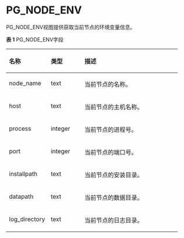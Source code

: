 # PG\_NODE\_ENV<a name="ZH-CN_TOPIC_0289899993"></a>

PG\_NODE\_ENV视图提供获取当前节点的环境变量信息。

**表 1**  PG\_NODE\_ENV字段

<a name="zh-cn_topic_0283137148_zh-cn_topic_0237122422_zh-cn_topic_0059778769_t8d65b66ae7224247aac9adb09ce0ea36"></a>
<table><thead align="left"><tr id="zh-cn_topic_0283137148_zh-cn_topic_0237122422_zh-cn_topic_0059778769_re07d82acd1ba4fc08bee2fc98b6d6459"><th class="cellrowborder" valign="top" width="24.37%" id="mcps1.2.4.1.1"><p id="zh-cn_topic_0283137148_zh-cn_topic_0237122422_zh-cn_topic_0059778769_a0472ed3484aa410db12d9e0ff69263d5"><a name="zh-cn_topic_0283137148_zh-cn_topic_0237122422_zh-cn_topic_0059778769_a0472ed3484aa410db12d9e0ff69263d5"></a><a name="zh-cn_topic_0283137148_zh-cn_topic_0237122422_zh-cn_topic_0059778769_a0472ed3484aa410db12d9e0ff69263d5"></a>名称</p>
</th>
<th class="cellrowborder" valign="top" width="19.66%" id="mcps1.2.4.1.2"><p id="zh-cn_topic_0283137148_zh-cn_topic_0237122422_zh-cn_topic_0059778769_afa79d62984df424f8fa9475a1476673d"><a name="zh-cn_topic_0283137148_zh-cn_topic_0237122422_zh-cn_topic_0059778769_afa79d62984df424f8fa9475a1476673d"></a><a name="zh-cn_topic_0283137148_zh-cn_topic_0237122422_zh-cn_topic_0059778769_afa79d62984df424f8fa9475a1476673d"></a>类型</p>
</th>
<th class="cellrowborder" valign="top" width="55.97%" id="mcps1.2.4.1.3"><p id="zh-cn_topic_0283137148_zh-cn_topic_0237122422_zh-cn_topic_0059778769_acbaaa146000e488792f068a9a2c3d362"><a name="zh-cn_topic_0283137148_zh-cn_topic_0237122422_zh-cn_topic_0059778769_acbaaa146000e488792f068a9a2c3d362"></a><a name="zh-cn_topic_0283137148_zh-cn_topic_0237122422_zh-cn_topic_0059778769_acbaaa146000e488792f068a9a2c3d362"></a>描述</p>
</th>
</tr>
</thead>
<tbody><tr id="zh-cn_topic_0283137148_zh-cn_topic_0237122422_zh-cn_topic_0059778769_r87f391f7292f47d89d954ada6869f003"><td class="cellrowborder" valign="top" width="24.37%" headers="mcps1.2.4.1.1 "><p id="zh-cn_topic_0283137148_zh-cn_topic_0237122422_zh-cn_topic_0059778769_a4f8f3447f0ab4c83acff44ca486059c9"><a name="zh-cn_topic_0283137148_zh-cn_topic_0237122422_zh-cn_topic_0059778769_a4f8f3447f0ab4c83acff44ca486059c9"></a><a name="zh-cn_topic_0283137148_zh-cn_topic_0237122422_zh-cn_topic_0059778769_a4f8f3447f0ab4c83acff44ca486059c9"></a>node_name</p>
</td>
<td class="cellrowborder" valign="top" width="19.66%" headers="mcps1.2.4.1.2 "><p id="zh-cn_topic_0283137148_zh-cn_topic_0237122422_zh-cn_topic_0059778769_a9ef07864a9ee4cefa2c5778397d5ab23"><a name="zh-cn_topic_0283137148_zh-cn_topic_0237122422_zh-cn_topic_0059778769_a9ef07864a9ee4cefa2c5778397d5ab23"></a><a name="zh-cn_topic_0283137148_zh-cn_topic_0237122422_zh-cn_topic_0059778769_a9ef07864a9ee4cefa2c5778397d5ab23"></a>text</p>
</td>
<td class="cellrowborder" valign="top" width="55.97%" headers="mcps1.2.4.1.3 "><p id="zh-cn_topic_0283137148_zh-cn_topic_0237122422_zh-cn_topic_0059778769_ae068586c2159448f8d3fd47e083ce304"><a name="zh-cn_topic_0283137148_zh-cn_topic_0237122422_zh-cn_topic_0059778769_ae068586c2159448f8d3fd47e083ce304"></a><a name="zh-cn_topic_0283137148_zh-cn_topic_0237122422_zh-cn_topic_0059778769_ae068586c2159448f8d3fd47e083ce304"></a>当前节点的名称。</p>
</td>
</tr>
<tr id="zh-cn_topic_0283137148_zh-cn_topic_0237122422_zh-cn_topic_0059778769_raa4c7871f4d94a19840ce246abe48d3c"><td class="cellrowborder" valign="top" width="24.37%" headers="mcps1.2.4.1.1 "><p id="zh-cn_topic_0283137148_zh-cn_topic_0237122422_zh-cn_topic_0059778769_ad8b4089a284641af8e4bd926448ea9ec"><a name="zh-cn_topic_0283137148_zh-cn_topic_0237122422_zh-cn_topic_0059778769_ad8b4089a284641af8e4bd926448ea9ec"></a><a name="zh-cn_topic_0283137148_zh-cn_topic_0237122422_zh-cn_topic_0059778769_ad8b4089a284641af8e4bd926448ea9ec"></a>host</p>
</td>
<td class="cellrowborder" valign="top" width="19.66%" headers="mcps1.2.4.1.2 "><p id="zh-cn_topic_0283137148_zh-cn_topic_0237122422_zh-cn_topic_0059778769_a61560af02d3843a9aa3833ec6af26d30"><a name="zh-cn_topic_0283137148_zh-cn_topic_0237122422_zh-cn_topic_0059778769_a61560af02d3843a9aa3833ec6af26d30"></a><a name="zh-cn_topic_0283137148_zh-cn_topic_0237122422_zh-cn_topic_0059778769_a61560af02d3843a9aa3833ec6af26d30"></a>text</p>
</td>
<td class="cellrowborder" valign="top" width="55.97%" headers="mcps1.2.4.1.3 "><p id="zh-cn_topic_0283137148_zh-cn_topic_0237122422_zh-cn_topic_0059778769_a4b04d0cbf7484f8c8ebe01d5c9ff35b4"><a name="zh-cn_topic_0283137148_zh-cn_topic_0237122422_zh-cn_topic_0059778769_a4b04d0cbf7484f8c8ebe01d5c9ff35b4"></a><a name="zh-cn_topic_0283137148_zh-cn_topic_0237122422_zh-cn_topic_0059778769_a4b04d0cbf7484f8c8ebe01d5c9ff35b4"></a>当前节点的主机名称。</p>
</td>
</tr>
<tr id="zh-cn_topic_0283137148_zh-cn_topic_0237122422_zh-cn_topic_0059778769_re4b511363b1f4a198f9bf9fef45d8bf9"><td class="cellrowborder" valign="top" width="24.37%" headers="mcps1.2.4.1.1 "><p id="zh-cn_topic_0283137148_zh-cn_topic_0237122422_zh-cn_topic_0059778769_a927cb290304948d282ba7c9b1387ea0c"><a name="zh-cn_topic_0283137148_zh-cn_topic_0237122422_zh-cn_topic_0059778769_a927cb290304948d282ba7c9b1387ea0c"></a><a name="zh-cn_topic_0283137148_zh-cn_topic_0237122422_zh-cn_topic_0059778769_a927cb290304948d282ba7c9b1387ea0c"></a>process</p>
</td>
<td class="cellrowborder" valign="top" width="19.66%" headers="mcps1.2.4.1.2 "><p id="zh-cn_topic_0283137148_zh-cn_topic_0237122422_zh-cn_topic_0059778769_a8593e0ff45424ff1bdb073f948370841"><a name="zh-cn_topic_0283137148_zh-cn_topic_0237122422_zh-cn_topic_0059778769_a8593e0ff45424ff1bdb073f948370841"></a><a name="zh-cn_topic_0283137148_zh-cn_topic_0237122422_zh-cn_topic_0059778769_a8593e0ff45424ff1bdb073f948370841"></a>integer</p>
</td>
<td class="cellrowborder" valign="top" width="55.97%" headers="mcps1.2.4.1.3 "><p id="zh-cn_topic_0283137148_zh-cn_topic_0237122422_zh-cn_topic_0059778769_a09f3d742861b4029b481e1cebc3a5e6a"><a name="zh-cn_topic_0283137148_zh-cn_topic_0237122422_zh-cn_topic_0059778769_a09f3d742861b4029b481e1cebc3a5e6a"></a><a name="zh-cn_topic_0283137148_zh-cn_topic_0237122422_zh-cn_topic_0059778769_a09f3d742861b4029b481e1cebc3a5e6a"></a>当前节点的进程号。</p>
</td>
</tr>
<tr id="zh-cn_topic_0283137148_zh-cn_topic_0237122422_zh-cn_topic_0059778769_r7bb1f7f04abb405f86b8a29eedccc375"><td class="cellrowborder" valign="top" width="24.37%" headers="mcps1.2.4.1.1 "><p id="zh-cn_topic_0283137148_zh-cn_topic_0237122422_zh-cn_topic_0059778769_a34e754fb5ab54745aaefdbc6464a022c"><a name="zh-cn_topic_0283137148_zh-cn_topic_0237122422_zh-cn_topic_0059778769_a34e754fb5ab54745aaefdbc6464a022c"></a><a name="zh-cn_topic_0283137148_zh-cn_topic_0237122422_zh-cn_topic_0059778769_a34e754fb5ab54745aaefdbc6464a022c"></a>port</p>
</td>
<td class="cellrowborder" valign="top" width="19.66%" headers="mcps1.2.4.1.2 "><p id="zh-cn_topic_0283137148_zh-cn_topic_0237122422_zh-cn_topic_0059778769_accd38928549740bcada31c574cce6f65"><a name="zh-cn_topic_0283137148_zh-cn_topic_0237122422_zh-cn_topic_0059778769_accd38928549740bcada31c574cce6f65"></a><a name="zh-cn_topic_0283137148_zh-cn_topic_0237122422_zh-cn_topic_0059778769_accd38928549740bcada31c574cce6f65"></a>integer</p>
</td>
<td class="cellrowborder" valign="top" width="55.97%" headers="mcps1.2.4.1.3 "><p id="zh-cn_topic_0283137148_zh-cn_topic_0237122422_zh-cn_topic_0059778769_a27b186f4b6ac421fb3221250575371c6"><a name="zh-cn_topic_0283137148_zh-cn_topic_0237122422_zh-cn_topic_0059778769_a27b186f4b6ac421fb3221250575371c6"></a><a name="zh-cn_topic_0283137148_zh-cn_topic_0237122422_zh-cn_topic_0059778769_a27b186f4b6ac421fb3221250575371c6"></a>当前节点的端口号。</p>
</td>
</tr>
<tr id="zh-cn_topic_0283137148_zh-cn_topic_0237122422_zh-cn_topic_0059778769_r86521a00ff374ca5b336ca8bb2d7734f"><td class="cellrowborder" valign="top" width="24.37%" headers="mcps1.2.4.1.1 "><p id="zh-cn_topic_0283137148_zh-cn_topic_0237122422_zh-cn_topic_0059778769_aebc40c771e3541d8b174bb3e54bddb64"><a name="zh-cn_topic_0283137148_zh-cn_topic_0237122422_zh-cn_topic_0059778769_aebc40c771e3541d8b174bb3e54bddb64"></a><a name="zh-cn_topic_0283137148_zh-cn_topic_0237122422_zh-cn_topic_0059778769_aebc40c771e3541d8b174bb3e54bddb64"></a>installpath</p>
</td>
<td class="cellrowborder" valign="top" width="19.66%" headers="mcps1.2.4.1.2 "><p id="zh-cn_topic_0283137148_zh-cn_topic_0237122422_zh-cn_topic_0059778769_a97e877e0f04e47f2a78fff0379bff814"><a name="zh-cn_topic_0283137148_zh-cn_topic_0237122422_zh-cn_topic_0059778769_a97e877e0f04e47f2a78fff0379bff814"></a><a name="zh-cn_topic_0283137148_zh-cn_topic_0237122422_zh-cn_topic_0059778769_a97e877e0f04e47f2a78fff0379bff814"></a>text</p>
</td>
<td class="cellrowborder" valign="top" width="55.97%" headers="mcps1.2.4.1.3 "><p id="zh-cn_topic_0283137148_zh-cn_topic_0237122422_zh-cn_topic_0059778769_a8041249bf78b4e5e8b6953417567d56e"><a name="zh-cn_topic_0283137148_zh-cn_topic_0237122422_zh-cn_topic_0059778769_a8041249bf78b4e5e8b6953417567d56e"></a><a name="zh-cn_topic_0283137148_zh-cn_topic_0237122422_zh-cn_topic_0059778769_a8041249bf78b4e5e8b6953417567d56e"></a>当前节点的安装目录。</p>
</td>
</tr>
<tr id="zh-cn_topic_0283137148_zh-cn_topic_0237122422_zh-cn_topic_0059778769_r62100a7175f441d490470fbe7bec3f6f"><td class="cellrowborder" valign="top" width="24.37%" headers="mcps1.2.4.1.1 "><p id="zh-cn_topic_0283137148_zh-cn_topic_0237122422_zh-cn_topic_0059778769_a3a836182f34a42638f3251a5e4f12e52"><a name="zh-cn_topic_0283137148_zh-cn_topic_0237122422_zh-cn_topic_0059778769_a3a836182f34a42638f3251a5e4f12e52"></a><a name="zh-cn_topic_0283137148_zh-cn_topic_0237122422_zh-cn_topic_0059778769_a3a836182f34a42638f3251a5e4f12e52"></a>datapath</p>
</td>
<td class="cellrowborder" valign="top" width="19.66%" headers="mcps1.2.4.1.2 "><p id="zh-cn_topic_0283137148_zh-cn_topic_0237122422_zh-cn_topic_0059778769_a7213de473f3e485e8d5d3037da9263fe"><a name="zh-cn_topic_0283137148_zh-cn_topic_0237122422_zh-cn_topic_0059778769_a7213de473f3e485e8d5d3037da9263fe"></a><a name="zh-cn_topic_0283137148_zh-cn_topic_0237122422_zh-cn_topic_0059778769_a7213de473f3e485e8d5d3037da9263fe"></a>text</p>
</td>
<td class="cellrowborder" valign="top" width="55.97%" headers="mcps1.2.4.1.3 "><p id="zh-cn_topic_0283137148_zh-cn_topic_0237122422_zh-cn_topic_0059778769_a7504bb11b8824fc7b9d1656d47bd93a8"><a name="zh-cn_topic_0283137148_zh-cn_topic_0237122422_zh-cn_topic_0059778769_a7504bb11b8824fc7b9d1656d47bd93a8"></a><a name="zh-cn_topic_0283137148_zh-cn_topic_0237122422_zh-cn_topic_0059778769_a7504bb11b8824fc7b9d1656d47bd93a8"></a>当前节点的数据目录。</p>
</td>
</tr>
<tr id="zh-cn_topic_0283137148_zh-cn_topic_0237122422_zh-cn_topic_0059778769_re5b4118bbd0d436e89ea7b11a396b9c2"><td class="cellrowborder" valign="top" width="24.37%" headers="mcps1.2.4.1.1 "><p id="zh-cn_topic_0283137148_zh-cn_topic_0237122422_zh-cn_topic_0059778769_a6f9a4f47a05d44fe84a30728b57c1263"><a name="zh-cn_topic_0283137148_zh-cn_topic_0237122422_zh-cn_topic_0059778769_a6f9a4f47a05d44fe84a30728b57c1263"></a><a name="zh-cn_topic_0283137148_zh-cn_topic_0237122422_zh-cn_topic_0059778769_a6f9a4f47a05d44fe84a30728b57c1263"></a>log_directory</p>
</td>
<td class="cellrowborder" valign="top" width="19.66%" headers="mcps1.2.4.1.2 "><p id="zh-cn_topic_0283137148_zh-cn_topic_0237122422_zh-cn_topic_0059778769_a0e4188a3242d4efd927fa0777325a03a"><a name="zh-cn_topic_0283137148_zh-cn_topic_0237122422_zh-cn_topic_0059778769_a0e4188a3242d4efd927fa0777325a03a"></a><a name="zh-cn_topic_0283137148_zh-cn_topic_0237122422_zh-cn_topic_0059778769_a0e4188a3242d4efd927fa0777325a03a"></a>text</p>
</td>
<td class="cellrowborder" valign="top" width="55.97%" headers="mcps1.2.4.1.3 "><p id="zh-cn_topic_0283137148_zh-cn_topic_0237122422_zh-cn_topic_0059778769_a3839a0322b844c12a154e5a210c9185a"><a name="zh-cn_topic_0283137148_zh-cn_topic_0237122422_zh-cn_topic_0059778769_a3839a0322b844c12a154e5a210c9185a"></a><a name="zh-cn_topic_0283137148_zh-cn_topic_0237122422_zh-cn_topic_0059778769_a3839a0322b844c12a154e5a210c9185a"></a>当前节点的日志目录。</p>
</td>
</tr>
</tbody>
</table>
